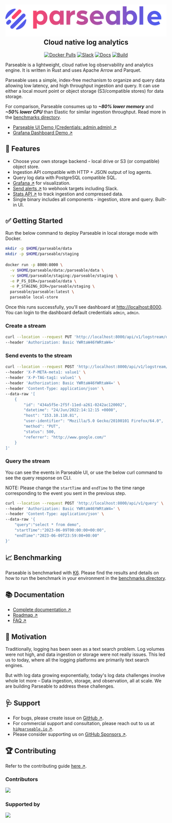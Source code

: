 <h2 align="center">
    <picture>
      <source media="(prefers-color-scheme: dark)" srcset="https://raw.githubusercontent.com/parseablehq/.github/main/images/logo-dark.png">
      <source media="(prefers-color-scheme: light)" srcset="https://raw.githubusercontent.com/parseablehq/.github/main/images/logo.svg">
      <img alt="Parseable Logo" src="https://raw.githubusercontent.com/parseablehq/.github/main/images/logo.svg">
    </picture>
    <br>
    Cloud native log analytics
</h2>

<div align="center">

[![Docker Pulls](https://img.shields.io/docker/pulls/parseable/parseable?logo=docker&label=Docker%20Pulls)](https://hub.docker.com/r/parseable/parseable)
[![Slack](https://img.shields.io/badge/slack-brightgreen.svg?logo=slack&label=Community&style=flat&color=%2373DC8C&)](https://launchpass.com/parseable)
[![Docs](https://img.shields.io/badge/stable%20docs-parseable.io%2Fdocs-brightgreen?style=flat&color=%2373DC8C&label=Docs)](https://www.parseable.io/docs)
[![Build](https://img.shields.io/github/checks-status/parseablehq/parseable/main?style=flat&color=%2373DC8C&label=Checks)](https://github.com/parseablehq/parseable/actions)

</div>

Parseable is a lightweight, cloud native log observability and analytics engine. It is written in Rust and uses Apache Arrow and Parquet.

Parseable uses a simple, index-free mechanism to organize and query data allowing low latency, and high throughput ingestion and query. It can use either a local mount point or object storage (S3/compatible stores) for data storage.

For comparison, Parseable consumes up to **_~80% lower memory_** and **_~50% lower CPU_** than Elastic for similar ingestion throughput. Read more in the [benchmarks directory](./benchmarks/).

- [Parseable UI Demo (Credentials: admin,admin) ↗︎](https://demo.parseable.io)
- [Grafana Dashboard Demo ↗︎](http://demo.parseable.io:3000/dashboards)

## :rocket: Features

- Choose your own storage backend - local drive or S3 (or compatible) object store.
- Ingestion API compatible with HTTP + JSON output of log agents.
- Query log data with PostgreSQL compatible SQL.
- [Grafana ↗︎](https://github.com/parseablehq/parseable-datasource) for visualization.
- [Send alerts ↗︎](https://www.parseable.io/docs/api/alerts) to webhook targets including Slack.
- [Stats API ↗︎](https://www.postman.com/parseable/workspace/parseable/request/22353706-b32abe55-f0c4-4ed2-9add-110d265888c3) to track ingestion and compressed data.
- Single binary includes all components - ingestion, store and query. Built-in UI.

## :white_check_mark: Getting Started

Run the below command to deploy Parseable in local storage mode with Docker.

```sh
mkdir -p $HOME/parseable/data
mkdir -p $HOME/parseable/staging

docker run -p 8000:8000 \
  -v $HOME/parseable/data:/parseable/data \
  -v $HOME/parseable/staging:/parseable/staging \
  -e P_FS_DIR=/parseable/data \
  -e P_STAGING_DIR=/parseable/staging \
  parseable/parseable:latest \
  parseable local-store
```

Once this runs successfully, you'll see dashboard at [http://localhost:8000](http://localhost:8000). You can login to the dashboard default credentials `admin`, `admin`.

### Create a stream

```sh
curl --location --request PUT 'http://localhost:8000/api/v1/logstream/demo' \
--header 'Authorization: Basic YWRtaW46YWRtaW4='
```

### Send events to the stream

```sh
curl --location --request POST 'http://localhost:8000/api/v1/logstream/demo' \
--header 'X-P-META-meta1: value1' \
--header 'X-P-TAG-tag1: value1' \
--header 'Authorization: Basic YWRtaW46YWRtaW4=' \
--header 'Content-Type: application/json' \
--data-raw '[
    {
        "id": "434a5f5e-2f5f-11ed-a261-0242ac120002",
        "datetime": "24/Jun/2022:14:12:15 +0000",
        "host": "153.10.110.81",
        "user-identifier": "Mozilla/5.0 Gecko/20100101 Firefox/64.0",
        "method": "PUT",
        "status": 500,
        "referrer": "http://www.google.com/"
    }
]'
```

### Query the stream

You can see the events in Parseable UI, or use the below curl command to see the query response on CLI.

NOTE: Please change the `startTime` and `endTime` to the time range corresponding to the event you sent in the previous step.

```sh
curl --location --request POST 'http://localhost:8000/api/v1/query' \
--header 'Authorization: Basic YWRtaW46YWRtaW4=' \
--header 'Content-Type: application/json' \
--data-raw '{
    "query":"select * from demo",
    "startTime":"2023-06-09T00:00:00+00:00",
    "endTime":"2023-06-09T23:59:00+00:00"
}'
```

## :chart_with_upwards_trend: Benchmarking

Parseable is benchmarked with [K6](https://k6.io). Please find the results and details on how to run the benchmark in your environment in the [benchmarks directory](./benchmarks/).

## :books: Documentation

- [Complete documentation ↗︎](https://www.parseable.io/docs/)
- [Roadmap ↗︎](https://github.com/orgs/parseablehq/projects/4)
- [FAQ ↗︎](https://www.parseable.io/docs/faq)

## :dart: Motivation

Traditionally, logging has been seen as a text search problem. Log volumes were not high, and data ingestion or storage were not really issues. This led us to today, where all the logging platforms are primarily text search engines.

But with log data growing exponentially, today's log data challenges involve whole lot more – Data ingestion, storage, and observation, all at scale. We are building Parseable to address these challenges.

## :stethoscope: Support

- For bugs, please create issue on [GitHub ↗︎](https://github.com/parseablehq/parseable/issues).
- For commercial support and consultation, please reach out to us at [`hi@parseable.io` ↗︎](mailto:hi@parseable.io).
- Please consider supporting us on [GitHub Sponsors ↗︎](https://github.com/parseablehq/sponsors).

## :trophy: Contributing

Refer to the contributing guide [here ↗︎](https://www.parseable.io/docs/contributing).

### Contributors

<a href="https://github.com/parseablehq/parseable/graphs/contributors"><img src="https://contrib.rocks/image?repo=parseablehq/parseable" /></a>

### Supported by

<a href="https://fossunited.org/" target="_blank"><img src="http://fossunited.org/files/fossunited-badge.svg"></a>
